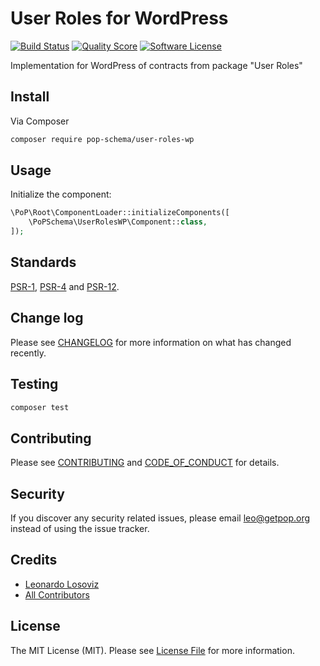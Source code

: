 # User Roles for WordPress

[![Build Status][ico-travis]][link-travis]
[![Quality Score][ico-code-quality]][link-code-quality]
[![Software License][ico-license]](LICENSE.md)

<!--
[![Latest Version on Packagist][ico-version]][link-packagist]
[![Coverage Status][ico-scrutinizer]][link-scrutinizer]
[![Total Downloads][ico-downloads]][link-downloads]
-->

Implementation for WordPress of contracts from package "User Roles"

## Install

Via Composer

``` bash
composer require pop-schema/user-roles-wp
```

## Usage

Initialize the component:

``` php
\PoP\Root\ComponentLoader::initializeComponents([
    \PoPSchema\UserRolesWP\Component::class,
]);
```

## Standards

[PSR-1](https://www.php-fig.org/psr/psr-1), [PSR-4](https://www.php-fig.org/psr/psr-4) and [PSR-12](https://www.php-fig.org/psr/psr-12).

## Change log

Please see [CHANGELOG](CHANGELOG.md) for more information on what has changed recently.

## Testing

``` bash
composer test
```

## Contributing

Please see [CONTRIBUTING](CONTRIBUTING.md) and [CODE_OF_CONDUCT](CODE_OF_CONDUCT.md) for details.

## Security

If you discover any security related issues, please email leo@getpop.org instead of using the issue tracker.

## Credits

- [Leonardo Losoviz][link-author]
- [All Contributors][link-contributors]

## License

The MIT License (MIT). Please see [License File](LICENSE.md) for more information.

[ico-version]: https://img.shields.io/packagist/v/pop-schema/user-roles-wp.svg?style=flat-square
[ico-license]: https://img.shields.io/badge/license-MIT-brightgreen.svg?style=flat-square
[ico-travis]: https://img.shields.io/travis/pop-schema/user-roles-wp/master.svg?style=flat-square
[ico-scrutinizer]: https://img.shields.io/scrutinizer/coverage/g/pop-schema/user-roles-wp.svg?style=flat-square
[ico-code-quality]: https://img.shields.io/scrutinizer/g/pop-schema/user-roles-wp.svg?style=flat-square
[ico-downloads]: https://img.shields.io/packagist/dt/pop-schema/user-roles-wp.svg?style=flat-square

[link-packagist]: https://packagist.org/packages/pop-schema/user-roles-wp
[link-travis]: https://travis-ci.org/pop-schema/user-roles-wp
[link-scrutinizer]: https://scrutinizer-ci.com/g/pop-schema/user-roles-wp/code-structure
[link-code-quality]: https://scrutinizer-ci.com/g/pop-schema/user-roles-wp
[link-downloads]: https://packagist.org/packages/pop-schema/user-roles-wp
[link-author]: https://github.com/leoloso
[link-contributors]: ../../contributors
